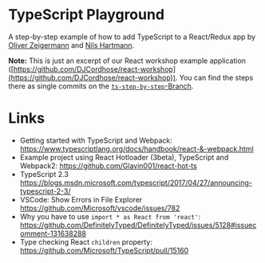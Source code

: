 # TypeScript Playground

A step-by-step example of how to add TypeScript to a React/Redux app by [Oliver Zeigermann](http://zeigermann.eu) and [Nils Hartmann](https://nilshartmann.net).

**Note:** This is just an excerpt of our React workshop example application ([https://github.com/DJCordhose/react-workshop](https://github.com/DJCordhose/react-workshop)). You can find the steps there as single commits on the [`ts-step-by-step`-Branch](https://github.com/DJCordhose/react-workshop/tree/ts-step-by-step).

# Links

* Getting started with TypeScript and Webpack: https://www.typescriptlang.org/docs/handbook/react-&-webpack.html
* Example project using React Hotloader (3beta), TypeScript and Webpack2: https://github.com/Glavin001/react-hot-ts
* TypeScript 2.3 https://blogs.msdn.microsoft.com/typescript/2017/04/27/announcing-typescript-2-3/
* VSCode: Show Errors in File Explorer https://github.com/Microsoft/vscode/issues/782
* Why you have to use `import * as React from 'react'`: https://github.com/DefinitelyTyped/DefinitelyTyped/issues/5128#issuecomment-131638288
* Type checking React `children` property: https://github.com/Microsoft/TypeScript/pull/15160

